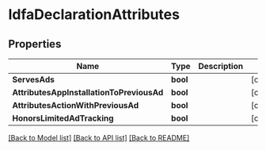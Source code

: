 # IdfaDeclarationAttributes

## Properties

Name | Type | Description | Notes
------------ | ------------- | ------------- | -------------
**ServesAds** | **bool** |  | [optional] 
**AttributesAppInstallationToPreviousAd** | **bool** |  | [optional] 
**AttributesActionWithPreviousAd** | **bool** |  | [optional] 
**HonorsLimitedAdTracking** | **bool** |  | [optional] 

[[Back to Model list]](../README.md#documentation-for-models) [[Back to API list]](../README.md#documentation-for-api-endpoints) [[Back to README]](../README.md)


